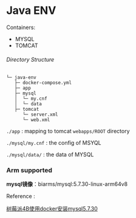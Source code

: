 # Java ENV

Containers:

- MYSQL
- TOMCAT



###### Directory Structure

```
└─ java-env
   ├─ docker-compose.yml
   ├─ app
   ├─ mysql
   │  └─ my.cnf
   │  └─ data
   ├─ tomcat
      └─ server.xml
      └─ web.xml
```

`./app` : mapping to tomcat `webapps/ROOT` directory

`./mysql/my.cnf` : the config of MSYQL

 `./mysql/data/` : the data of MYSQL





### Arm supported

**mysql镜像**：biarms/mysql:5.7.30-linux-arm64v8

Reference : 

[树莓派4B使用docker安装mysql5.7.30](https://my.oschina.net/fastjrun/blog/4310625)

